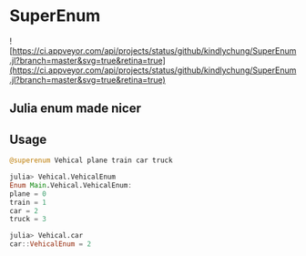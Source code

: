 # SuperEnum

![https://ci.appveyor.com/api/projects/status/github/kindlychung/SuperEnum.jl?branch=master&svg=true&retina=true](https://ci.appveyor.com/api/projects/status/github/kindlychung/SuperEnum.jl?branch=master&svg=true&retina=true)

## Julia enum made nicer

## Usage

```julia
@superenum Vehical plane train car truck

julia> Vehical.VehicalEnum
Enum Main.Vehical.VehicalEnum:
plane = 0
train = 1
car = 2
truck = 3

julia> Vehical.car
car::VehicalEnum = 2
```

